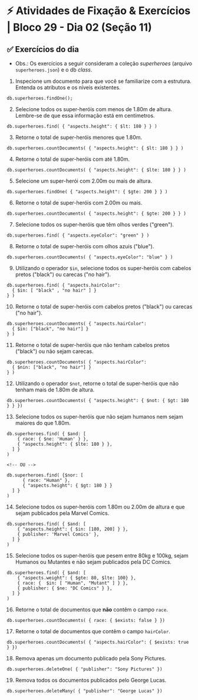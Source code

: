 # ⚡ Atividades de Fixação & Exercícios | Bloco 29 - Dia 02 (Seção 11)

## ✅ Exercícios do dia

- Obs.: Os exercícios a seguir consideram a coleção *superheroes* (arquivo `superheroes.json`) e o db *class*.

1. Inspecione um documento para que você se familiarize com a estrutura. Entenda os atributos e os níveis existentes.
```
db.superheroes.findOne();
```

2. Selecione todos os super-heróis com menos de 1.80m de altura. Lembre-se de que essa informação está em centímetros.
```
db.superheroes.find( { "aspects.height": { $lt: 180 } } )
```

3. Retorne o total de super-heróis menores que 1.80m.
```
db.superheroes.countDocuments( { "aspects.height": { $lt: 180 } } )
```

4. Retorne o total de super-heróis com até 1.80m.
```
db.superheroes.countDocuments( { "aspects.height": { $lte: 180 } } )
```

5. Selecione um super-herói com 2.00m ou mais de altura.
```
db.superheroes.findOne( { "aspects.height": { $gte: 200 } } )
```

6. Retorne o total de super-heróis com 2.00m ou mais.
```
db.superheroes.countDocuments( { "aspects.height": { $gte: 200 } } )
```

7. Selecione todos os super-heróis que têm olhos verdes ("green").
```
db.superheroes.find( { "aspects.eyeColor": "green" } )
```

8. Retorne o total de super-heróis com olhos azuis ("blue").
```
db.superheroes.countDocuments( { "aspects.eyeColor": "blue" } )
```

9. Utilizando o operador `$in`, selecione todos os super-heróis com cabelos pretos ("black") ou carecas ("no hair").
```
db.superheroes.find( { "aspects.hairColor": 
  { $in: [ "black" , "no hair" ] } 
} )
```

10. Retorne o total de super-heróis com cabelos pretos ("black") ou carecas ("no hair").
```
db.superheroes.countDocuments( { "aspects.hairColor": 
  { $in: ["black", "no hair"] } 
} )
```

11. Retorne o total de super-heróis que não tenham cabelos pretos ("black") ou não sejam carecas.
```
db.superheroes.countDocuments( { "aspects.hairColor": 
  { $nin: ["black", "no hair"] } 
} )
```

12. Utilizando o operador `$not`, retorne o total de super-heróis que não tenham mais de 1.80m de altura.
```
db.superheroes.countDocuments( { "aspects.height": { $not: { $gt: 180 } } })
```

13. Selecione todos os super-heróis que não sejam humanos nem sejam maiores do que 1.80m.
```
db.superheroes.find( { $and: [
    { race: { $ne: 'Human' } },
    { "aspects.height": { $lte: 180 } },
  ] }
)

<!-- OU -->

db.superheroes.find( {$nor: [
      { race: "Human" },
      { "aspects.height": { $gt: 180 } }
  ] }
)
```

14. Selecione todos os super-heróis com 1.80m ou 2.00m de altura e que sejam publicados pela Marvel Comics.
```
db.superheroes.find( { $and: [
    { "aspects.height": { $in: [180, 200] } },
    { publisher: 'Marvel Comics' },
  ] }
)
```

15. Selecione todos os super-heróis que pesem entre 80kg e 100kg, sejam Humanos ou Mutantes e não sejam publicados pela DC Comics.
```
db.superheroes.find( { $and: [
    { "aspects.weight": { $gte: 80, $lte: 100} },
    { race: {  $in: [ "Human", "Mutant" ] } },
    { publisher: { $ne: "DC Comics" } },
  ] }
)
```

16. Retorne o total de documentos que **não** contêm o campo `race`.
```
db.superheroes.countDocuments( { race: { $exists: false } })
```

17. Retorne o total de documentos que contêm o campo `hairColor`.
```
db.superheroes.countDocuments( { "aspects.hairColor": { $exists: true } })
```

18. Remova apenas um documento publicado pela Sony Pictures.
```
db.superheroes.deleteOne( { "publisher": "Sony Pictures" })
```

19. Remova todos os documentos publicados pelo George Lucas.
```
db.superheroes.deleteMany( { "publisher": "George Lucas" })
```